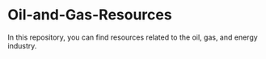 # Oil-and-Gas-Resources
In this repository, you can find resources related to the oil, gas, and energy industry.
